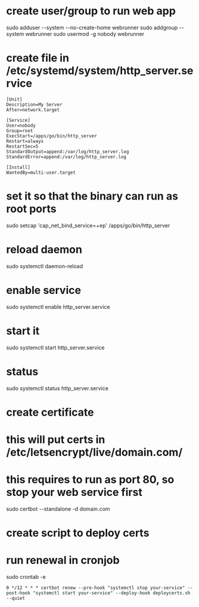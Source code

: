 # create user/group to run web app
sudo adduser --system --no-create-home webrunner
sudo addgroup --system webrunner
sudo usermod -g nobody webrunner

# create file in /etc/systemd/system/http_server.service

```file
[Unit]
Description=My Server
After=network.target

[Service]
User=nobody
Group=root
ExecStart=/apps/go/bin/http_server
Restart=always
RestartSec=5
StandardOutput=append:/var/log/http_server.log
StandardError=append:/var/log/http_server.log

[Install]
WantedBy=multi-user.target
```

# set it so that the binary can run as root ports
sudo setcap 'cap_net_bind_service=+ep' /apps/go/bin/http_server

# reload daemon
sudo systemctl daemon-reload

# enable service
sudo systemctl enable http_server.service

# start it
sudo systemctl start http_server.service

# status 
sudo systemctl status http_server.service

# create certificate
# this will put certs in /etc/letsencrypt/live/domain.com/
# this requires to run as port 80, so stop your web service first
sudo certbot --standalone  -d domain.com

# create script to deploy certs

# run renewal in cronjob

sudo crontab -e
```
0 */12 * * * certbot renew --pre-hook "systemctl stop your-service" --post-hook "systemctl start your-service" --deploy-hook deploycerts.sh --quiet
```

